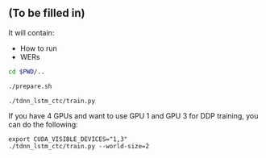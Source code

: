 ## (To be filled in)

It will contain:

- How to run
- WERs

```bash
cd $PWD/..

./prepare.sh

./tdnn_lstm_ctc/train.py
```

If you have 4 GPUs and want to use GPU 1 and GPU 3 for DDP training,
you can do the following:

```
export CUDA_VISIBLE_DEVICES="1,3"
./tdnn_lstm_ctc/train.py --world-size=2
```
